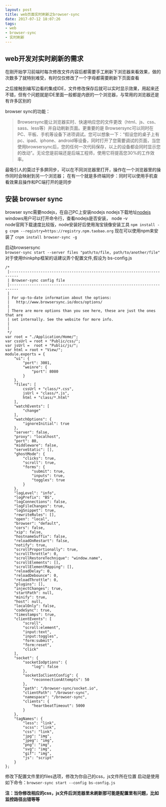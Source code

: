 ```yaml
---
layout: post
title: web页面实时刷新之browser-sync
date: 2017-07-12 18:07:26
tags:
- web
- browser-sync
- 实时刷新
---
```

## web开发对实时刷新的需求
在刚开始学习前端时每次修改文件内容后都需要手工刷新下浏览器来看效果，做的次数多了就特别难受，有时仅仅修改了一个字母都需要刷新下页面查看    

之后接触到编写边看的集成IDE，文件修改保存后就可以实时显示效果，用起来还不错，但有个问题就是IDE里面一般都是内嵌的一个浏览器，与常用的浏览器还是有许多区别的    

browser sync的功能：
> Browsersync能让浏览器实时、快速响应您的文件更改（html、js、css、sass、less等）并自动刷新页面。更重要的是 Browsersync可以同时在PC、平板、手机等设备下进项调试。您可以想象一下：“假设您的桌子上有pc、ipad、iphone、android等设备，同时打开了您需要调试的页面，当您使用browsersync后，您的任何一次代码保存，以上的设备都会同时显示您的改动”。无论您是前端还是后端工程师，使用它将提高您30%的工作效率。

最吸引人的莫过于多屏同步，可以在不同浏览器里打开，操作在一个浏览器里的操作同时会映射到另一个浏览器；
在有一个就是多终端同步：同时可以使用手机查看效果且操作和PC端打开的是同步

##  安装 browser sync
browser sync需要nodejs，在自己PC上安装nodejs  nodejs下载地址[nodejs](http://nodejs.cn/download/,'nodejis')
windows用户可以打开命令行，查看nodejs是否安装， node -v    
node官网下载速度比较版，node安装好后使用淘宝镜像安装工具
`npm install -g cnpm --registry=https://registry.npm.taobao.org`
现在可以使用npm来安装了
`cnpm install browser-sync -g`

启动browsersync  
`browser-sync start --server files "path/to/file, path/to/another/file"`
对于使用thinkphp框架的话建议弄个配置文件,假设为 bs-config.js
```
/*
 |--------------------------------------------------------------------------
 | Browser-sync config file
 |--------------------------------------------------------------------------
 |
 | For up-to-date information about the options:
 |   http://www.browsersync.io/docs/options/
 |
 | There are more options than you see here, these are just the ones that are
 | set internally. See the website for more info.
 |
 |
 */
var root = "./Application/Home/";
var cssUrl = root + "Public/css/";
var jsUrl =  root + "Public/js/";
var html = root + "View/";
module.exports = {
    "ui": {
        "port": 3001,
        "weinre": {
            "port": 8080
        }
    },
    "files": [
		cssUrl + "class/*.css",
		jsUrl + "class/*.js",
		html + "class/*.html"
	],
    "watchEvents": [
        "change"
    ],
    "watchOptions": {
        "ignoreInitial": true
    },
    "server": false,
    "proxy": "localhost",
    "port": 80,
    "middleware": false,
    "serveStatic": [],
    "ghostMode": {
        "clicks": true,
        "scroll": true,
        "forms": {
            "submit": true,
            "inputs": true,
            "toggles": true
        }
    },
    "logLevel": "info",
    "logPrefix": "BS",
    "logConnections": false,
    "logFileChanges": true,
    "logSnippet": true,
    "rewriteRules": [],
    "open": "local",
    "browser": "default",
    "cors": false,
    "xip": false,
    "hostnameSuffix": false,
    "reloadOnRestart": false,
    "notify": true,
    "scrollProportionally": true,
    "scrollThrottle": 0,
    "scrollRestoreTechnique": "window.name",
    "scrollElements": [],
    "scrollElementMapping": [],
    "reloadDelay": 0,
    "reloadDebounce": 0,
    "reloadThrottle": 0,
    "plugins": [],
    "injectChanges": true,
    "startPath": null,
    "minify": true,
    "host": null,
    "localOnly": false,
    "codeSync": true,
    "timestamps": true,
    "clientEvents": [
        "scroll",
        "scroll:element",
        "input:text",
        "input:toggles",
        "form:submit",
        "form:reset",
        "click"
    ],
    "socket": {
        "socketIoOptions": {
            "log": false
        },
        "socketIoClientConfig": {
            "reconnectionAttempts": 50
        },
        "path": "/browser-sync/socket.io",
        "clientPath": "/browser-sync",
        "namespace": "/browser-sync",
        "clients": {
            "heartbeatTimeout": 5000
        }
    },
    "tagNames": {
        "less": "link",
        "scss": "link",
        "css": "link",
        "jpg": "img",
        "jpeg": "img",
        "png": "img",
        "svg": "img",
        "gif": "img",
        "js": "script"
    }
};
```
修改下配置文件里的files选项，修改为你自己的css，js文件所在位置
启动是使用如下命令：`browser-sync start --config bs-config.js`

**注：当你修改相应的css，js文件后浏览器里未刷新那可能是配置里有问题，比如监控路径出错等等**
